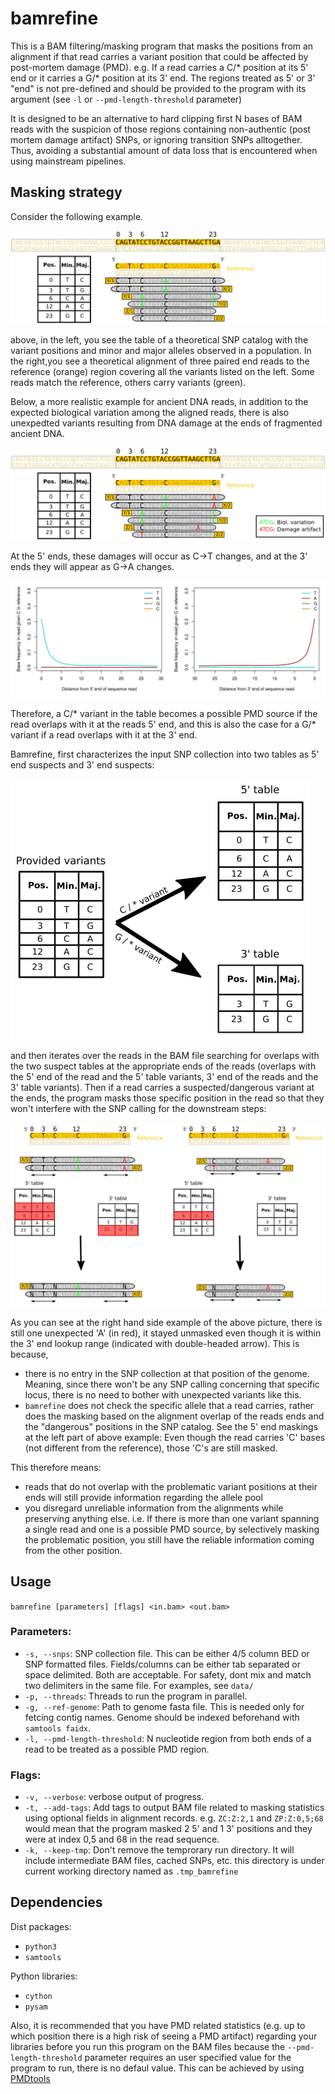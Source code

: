 # bamrefine

This is a BAM filtering/masking program that  masks the positions from an
alignment if that read carries a variant position that could be affected
by post-mortem damage (PMD). e.g. If a read carries a C/\* position at its
5' end or it carries a G/\* position at its 3' end. The regions treated as 5'
or 3' "end" is not pre-defined and should be provided to the program with its
argument (see `-l` or `--pmd-length-threshold` parameter)

It is designed to be an alternative to hard clipping first N bases 
of BAM reads with the suspicion of those regions containing 
non-authentic (post mortem damage artifact) SNPs, or 
ignoring transition SNPs alltogether. Thus, avoiding a substantial amount
of data loss that is encountered when using mainstream pipelines.

## Masking strategy

Consider the following example.

![](./figs/healthyAlignment_scaled.jpg)

above, in the left, you see the table of 
a theoretical SNP catalog with the 
variant positions and minor and major alleles
observed in a population. In the right,you see a theoretical alignment 
of three paired end reads to the reference (orange) region covering all
the variants listed on the left. Some reads match the reference, others
carry variants (green).

Below, a more realistic example for ancient DNA reads, in
addition to the expected biological variation among the aligned
reads, there is also unexpedted variants resulting from DNA damage
at the ends of fragmented ancient DNA. 

![](./figs/damagedAlignment_scaled.jpg)

At the 5' ends, these damages will occur as C-\>T changes, and at the 
3' ends they will appear as G-\>A changes. 

![](./figs/PMD_smiley.jpg)


Therefore, a C/\* variant in the table becomes a possible PMD source
if the read overlaps with it at the reads 5' end, and this is also
the case for a G/\* variant if a read overlaps with it at the 3' end.

Bamrefine, first characterizes the input SNP collection into two tables
as 5' end suspects and 3' end suspects:

![](./figs/snpTables.jpg) 

and then iterates over the reads in the BAM file searching for overlaps
with the two suspect tables at the appropriate ends of the reads (overlaps
with the 5' end of the read and the 5' table variants, 3' end of the reads 
and the 3' table variants). Then if a read carries a suspected/dangerous variant 
at the ends, the program masks those specific position in the read so that
they won't interfere with the SNP calling for the downstream steps:

![](./figs/maskingExample.jpg)


As you can see at the right hand side example of the above picture, 
there is still one unexpected 'A' (in red), it stayed unmasked even 
though it is within the 3' end lookup range (indicated with
double-headed arrow). This is because, 

- there is no entry in the
  SNP collection at that position of the genome. Meaning, since there
  won't be any SNP calling concerning that specific locus, there is no
  need to bother with unexpected variants like this.
- `bamrefine` does not check the specific allele that a read
  carries, rather does the masking based on the alignment overlap of the
  reads ends and the "dangerous" positions in the SNP catalog. See the
  5' end maskings at the  left part of above example: Even though the read
  carries 'C' bases (not different from the reference), those 'C's are
  still masked.

This therefore means:

- reads that do not overlap with the problematic variant 
  positions at their ends will still provide information 
  regarding the allele pool
- you disregard unreliable information from
  the alignments while preserving anything
  else. i.e. If there is more than one variant spanning
  a single read and one is a possible PMD source, by 
  selectively masking the problematic position, you still
  have the reliable information coming from the other 
  position.

## Usage

```bamrefine [parameters] [flags] <in.bam> <out.bam>```

### Parameters:

  * `-s, --snps`: SNP collection file. This can be either
    4/5 column BED or SNP formatted files. Fields/columns
    can be either tab separated or space delimited. Both
    are acceptable. For safety, dont mix and match two
    delimiters in the same file. For examples, see
    ```data/```
  * `-p, --threads`: Threads to run the program in parallel.
  * `-g, --ref-genome`: Path to genome fasta file. This
    is needed only for fetcing contig names. Genome should be
    indexed beforehand with `samtools faidx`.
  * `-l, --pmd-length-threshold`: N nucleotide region from
    both ends of a read to be treated as a possible PMD region.

### Flags:

  * `-v, --verbose`: verbose output of progress.
  * `-t, --add-tags`: Add tags to output BAM file related to masking statistics 
    using optional fields in alignment records. e.g. `ZC:Z:2,1`  and `ZP:Z:0,5;68` 
    would mean that the program masked 2 5' and 1 3' positions and they were at index 
    0,5 and 68 in the read sequence.
  * `-k, --keep-tmp`: Don't remove the temprorary run directory. It will include 
    intermediate BAM files, cached SNPs, etc. this directory is under current 
    working directory named as `.tmp_bamrefine`

  
## Dependencies

Dist packages:

  * `python3`
  * `samtools`

Python libraries:

  * `cython`
  * `pysam`

Also, it is recommended that you
have PMD related statistics (e.g. up to which position there is a high 
risk of seeing a PMD artifact) regarding your libraries before you run this
program on the BAM files because the `--pmd-length-threshold` parameter
requires an user specified value for the program to run, there is no defaul 
value. This can be achieved
by using [PMDtools](https://github.com/pontussk/PMDtools)
